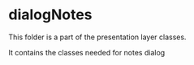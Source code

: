 # dialogNotes

This folder is a part of the presentation layer classes.

It contains the classes needed for notes dialog
